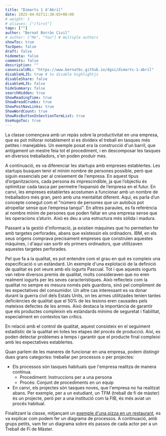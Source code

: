 ```yaml
---
title: "Dimarts 1 d'Abril"
date: 2025-04-01T11:30:03+00:00
# weight: 1
# aliases: ["/first"]
tags: [""]
author: "Bernat Borràs Civil"
# author: ["Me", "You"] # multiple authors
showToc: true
TocOpen: false
draft: false
hidemeta: false
comments: false
description: ""
canonicalURL: "https://www.bernatbc.github.io/dgsi/dimarts-1-abril"
disableHLJS: true # to disable highlightjs
disableShare: false
disableHLJS: false
hideSummary: false
searchHidden: true
ShowReadingTime: true
ShowBreadCrumbs: true
ShowPostNavLinks: true
ShowWordCount: true
ShowRssButtonInSectionTermList: true
UseHugoToc: true
---
```



La classe començava amb un repàs sobre la productivitat en una empresa, que es pot millorar notablement si es divideix el treball en tasques més petites i manejables. Un exemple posat era la construcció d'un barril, que antigament un mestre feia tot el procediment, i en descomposar les tasques en diversos treballadors, s'en poden produir mes.

A continuació, es va diferenciar les startups amb empreses establertes. Les startups busquen tenir el mínim nombre de persones possible, però que siguin essencials per al creixement de l'empresa. En aquest tipus d’organitzacions, cada persona és imprescindible, ja que l’objectiu és optimitzar cada tasca per permetre l’expansió de l’empresa en el futur. En canvi, les empreses establertes acostumen a funcionar amb un nombre de treballadors més gran, però amb una mentalitat diferent. Aquí, es parla d’un concepte conegut com el "número de persones que un autobús pot atropellar sense que l’empresa tanqui". En altres paraules, es fa referència al nombre mínim de persones que poden faltar en una empresa sense que les operacions s’aturin. Això es deu a una estructura més sòlida i madura.

Passant a la gestió d'informació, ja existien màquines que ho permetien fer amb targetes perforades, abans que existessin els ordinadors. IBM, en els seus orígens comprava precisament empreses que construïen aquestes màquines, i d'aquí van sortir els primers ordinadors, que utilitzaven aquestes targetes perforades.

Pel que fa a la qualitat, es pot entendre com el grau en què es compleix una especificació o un estàndard. Un exemple d'una explotació de la definició de qualitat es pot veure amb els iogurts Pascual. Tot i que aquests iogurts van rebre diversos premis de qualitat, molts consideraven que no eren realment iogurts per les seves característiques. Això reflecteix com la qualitat no sempre es mesura només pels guardons, sinó pel compliment de les expectatives del consumidor. Un altre cas interessant es va donar durant la guerra civil dels Estats Units, on les armes utilitzades tenien tantes deficiències de qualitat que el 50% de les lesions eren causades pels mateixos defectes de les armes. Això destaca la importància de garantir que els productes compleixin els estàndards mínims de seguretat i fiabilitat, especialment en contextos tan crítics.

En relació amb el control de qualitat, aquest consisteix en el seguiment estadístic de la qualitat en totes les etapes del procés de producció. Així, es poden detectar problemes a temps i garantir que el producte final compleixi amb les expectatives establertes.

Quan parlem de les maneres de funcionar en una empresa, podem distingir dues grans categories: treballar per processos o per projectes:
- Els processos són tasques habituals que l'empresa realitza de manera contínua.
	- Procediment: Instruccions per a una persona
	- Procés: Conjunt de procediments en un equip
- En canvi, els projectes són tasques noves, que l'empresa no ha realitzat abans. 
Per exemple, per a un estudiant, un TFM (treball de fi de màster) és un projecte, però per a una institució com la FIB, és més aviat un procés habitual.

Finalitzant la classe, mitjançant un [exemple d'una pizza en un restaurant](https://training-course-material.com/training/BPMN_2.0_Example_-_Pizza), es va explicar com podem fer un diagrama de processos. A continuació, amb grups petits, vam fer un diagrama sobre els passos de cada actor per a un Treball de Fi de Màster.